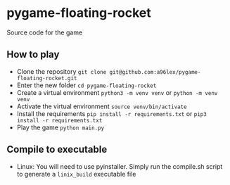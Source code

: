 # pygame-floating-rocket

Source code for the game

## How to play

- Clone the repository `git clone git@github.com:a96lex/pygame-floating-rocket.git`
- Enter the new folder `cd pygame-floating-rocket`
- Create a virtual environment `python3 -m venv venv` or `python -m venv venv`
- Activate the virtual environment `source venv/bin/activate`
- Install the requirements `pip install -r requirements.txt` or `pip3 install -r requirements.txt`
- Play the game `python main.py`

## Compile to executable

- Linux: You will need to use pyinstaller. Simply run the compile.sh script to generate a `linix_build` executable file
